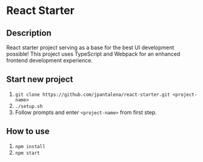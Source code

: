 # React Starter

## Description
React starter project serving as a base for the best UI development possible!
This project uses TypeScript and Webpack for an enhanced frontend development
experience.

## Start new project

1. `git clone https://github.com/jpantalena/react-starter.git <project-name>`
1. `./setup.sh`
1. Follow prompts and enter `<project-name>` from first step.

## How to use

1. `npm install`
1. `npm start`
